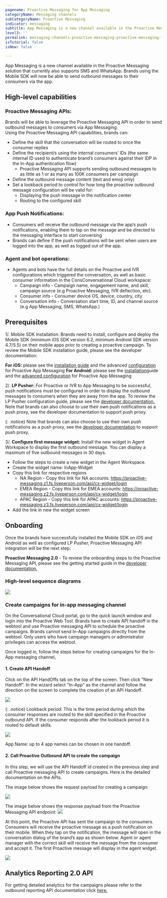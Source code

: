 ```yaml
---
pagename: Proactive Messaging for App Messaging 
categoryName: Messaging channels
subCategoryName: Proactive Messaging
indicator: messaging
subtitle: App Messaging is a new channel available in the Proactive Messaging solution that currently also supports SMS and WhatsApp
level3: ''
permalink: messaging-channels-proactive-messaging-proactive-messaging-for-app-messaging.html
isTutorial: false
isNew: false

---
```


App Messaging is a new channel available in the Proactive Messaging solution that currently also supports SMS and WhatsApp. Brands using the Mobile SDK will now be able to send outbound messages to their consumers via the app. 

## High-level capabilities

### Proactive Messaging APIs: 
Brands will be able to leverage the Proactive Messaging API in order to send outbound messages to consumers via App Messaging.  
Using the Proactive Messaging API capabilities, brands can:
* Define the skill that the conversation will be routed to once the consumer replies
* Define the recipient/s using the internal consumers’ IDs (the same internal ID used to authenticate brand’s consumers against their IDP in the In-App authentication flow)
     - Proactive Messaging API supports sending outbound messages to as little as 1 or as many as 100K consumers per campaign   
* Define the outbound message content (text and emoji only)
* Set a lookback period to control for how long the proactive outbound message configuration will be valid for:
    - Displaying the push message in the notification center
    - Routing to the configured skill     

### App Push Notifications: 
* Consumers will receive the outbound message via the app’s push notifications, enabling them to tap on the message and be directed to the messaging interface to start conversing 
* Brands can define if the push notifications will be sent when users are logged into the app, as well as logged out of the app.

### Agent and bot operations: 
* Agents and bots have the full details on the Proactive and IVR configurations which triggered the conversation, as well as basic consumer information in the ConsConversational Cloud workspace: 
   - Campaign info - Campaign name, engagement name, and skill, campaign source (e.g Proactive Messaging, IVR deflection, etc). 
   - Consumer info - Consumer device OS, device, country, city
   - Conversation info - Conversation start time, ID, and channel source (e.g App Messaging, SMS, WhatsApp.)

## Prerequisites

1/. Mobile SDK Installation: Brands need to install, configure and deploy the Mobile SDK (minimum iOS SDK version 6.2, minimum Android SDK version 4.7/5.5) on their mobile apps prior to creating a proactive campaign. To review the Mobile SDK installation guide, please see the developer documentation:

**For iOS:** please see the [installation guide](https://developers.liveperson.com/mobile-app-messaging-sdk-for-ios-overview.html) and the advanced [configuration](https://developers.liveperson.com/mobile-app-messaging-sdk-for-ios-advanced-features-proactive-and-ivr-deflection-to-app-messaging.html) for Proactive App Messaging
**For Android:** please see the [installation](https://developers.liveperson.com/mobile-app-messaging-sdk-for-android-overview.html)guide and the [advanced configuration](https://developers.liveperson.com/mobile-app-messaging-sdk-for-android-advanced-features-proactive-and-ivr-deflection-to-app-messaging.html) for Proactive App Messaging

2/. **LP Pusher:** For Proactive or IVR to App Messaging to be successful, push notifications must be configured in order to display the outbound messages to consumers when they are away from the app. To review the LP Pusher configuration guide, please see the [developer documentation.](https://developers.liveperson.com/push-notification-service-overview.html)
Note that brands can also choose to use their own push notifications as a push proxy, see the developer documentation to support push proxy. 

{: .notice}
Note that brands can also choose to use their own push notifications as a push proxy, see the [developer documentation](https://developers.liveperson.com/push-notification-service-overview.html) to support push proxy. 
 
3/. **Configure first message widget:**
Install the new widget in Agent Workspace to display the first outbound message. You can display a maximum of five outbound messages in 30 days.
* Follow the steps to create a new widget in the Agent Workspace.
* Create the widget name: InApp-Widget
* Copy this link for respective regions
  - NA Region - Copy this link for NA accounts: https://proactive-messaging.z1.fs.liveperson.com/api/cx-widget/login
  - EMEA Region - Copy this link for EMEA accounts: https://proactive-messaging.z2.fs.liveperson.com/api/cx-widget/login
  - APAC Region - Copy this link for APAC accounts: https://proactive-messaging.z3.fs.liveperson.com/api/cx-widget/login
* Add the link in new the widget screen

## Onboarding
Once the brands have successfully installed the Mobile SDK on iOS and Android as well as configured LP Pusher, Proactive Messaging API integration will be the next step:

**Proactive Messaging 2.0** - To review the onboarding steps to the Proactive Messaging API, please see the getting started guide in the [developer documentation.](https://developers.liveperson.com/proactive-messaging-api.html#getting-started)

### High-level sequence diagrams
![](img/PM-IAM1.png)

### Create campaigns for in-app messaging channel 
On the Conversational Cloud portal, go to the quick launch window and login into the Proactive Web Tool. Brands have to create API handoff in the webtool and use Proactive messaging API to schedule the proactive campaigns. Brands cannot send In-App campaigns directly from the webtool. Only users who have campaign managers or administrator privileges can access the webtool.  

Once logged in, follow the steps below for creating campaigns for the In-App messaging channel, 

#### 1. Create API Handoff
Click on the API HandOffs tab on the top of the screen. Then click “New Handoff”. In the wizard select “In-App” as the channel and follow the direction on the screen to complete the creation of an API Handoff. 

![](img/inapp-prmsg-create-1.png)

{: .notice}
Lookback period: This is the time period during which the consumer responses are routed to the skill specified in the Proactive outbound API. If the consumer responds after the lookback period it is routed to default skills.

![](img/inapp-prmsg-create-select.png)

App Name: up to 4 app names can be chosen in one handoff. 

#### 2. Call Proactive Outbound API to create the campaign 
	
In this step, we will use the API Handoff id created in the previous step and call Proactive messaging API to create campaigns. Here is the detailed documentation on the APIs. 
	
The image below shows the request payload for creating a campaign:

![](img/inapp-outboundapi.png)

The image below shows the response payload from the Proactive Messaging API endpoint: 
![](img/inapp-outboundapi2.png)

At this point, the Proactive API has sent the campaign to the consumers. Consumers will receive the proactive message as a push notification on their mobile. 
When they tap on the notification, the message will open in the conversation dialog of the brand’s app as shown below.
Agent or agent manager with the correct skill will receive the message from the consumer and accept it. The first Proactive message will display in the agent widget.

![](img/inapp-agent-workspace.png)

## Analytics Reporting 2.0 API
For getting detailed analytics for the campaigns please refer to the outbound reporting API documentation click [here.](https://developers.liveperson.com/outbound-reporting-api-overview.html)



